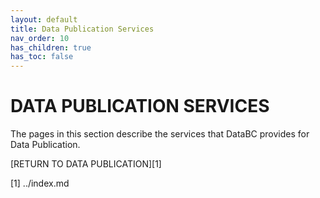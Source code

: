 ```yaml
---
layout: default
title: Data Publication Services
nav_order: 10
has_children: true
has_toc: false
---
```


# DATA PUBLICATION SERVICES

The pages in this section describe the services that DataBC provides for Data Publication.

[RETURN TO DATA PUBLICATION][1]

[1] ../index.md
